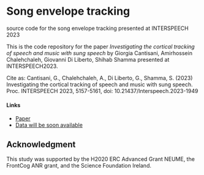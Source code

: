 # Song envelope tracking
source code for the song envelope tracking presented at INTERSPEECH 2023

This is the code repository for the paper 
_Investigating the cortical tracking of speech and music with sung speech_
by Giorgia Cantisani, Amirhossein Chalehchaleh, Giovanni Di Liberto, Shihab Shamma
presented at INTERSPEECH2023.

Cite as: Cantisani, G., Chalehchaleh, A., Di Liberto, G., Shamma, S. (2023) Investigating the cortical tracking of speech and music with sung speech. Proc. INTERSPEECH 2023, 5157-5161, doi: 10.21437/Interspeech.2023-1949

#### Links
- [Paper](https://www.isca-archive.org/interspeech_2023/cantisani23_interspeech.pdf)
- [Data will be soon available](soon)

Acknowledgment
--------------
This study was supported by the H2020 ERC Advanced Grant NEUME, the FrontCog ANR grant, and the Science Foundation Ireland.
